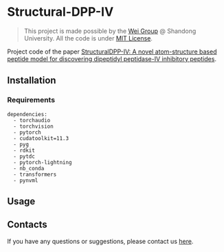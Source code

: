 # Structural-DPP-IV

> This project is made possible by the [Wei Group](https://www.chemie.uni-bonn.de/strucbio) @ Shandong University. 
> All the code is under [MIT License](https://opensource.org/licenses/MIT).


Project code of the paper [StructuralDPP-IV: A novel atom-structure based peptide model for discovering dipeptidyl peptidase-IV inhibitory peptides](https://www.nature.com/articles/s41586-019-1189-0).

## Installation


### Requirements

```text
dependencies:
  - torchaudio
  - torchvision
  - pytorch
  - cudatoolkit=11.3
  - pyg
  - rdkit
  - pytdc
  - pytorch-lightning
  - nb_conda
  - transformers
  - pynvml
```



## Usage


## Contacts

If you have any questions or suggestions, please contact us [here](http://wei-group.net/).
